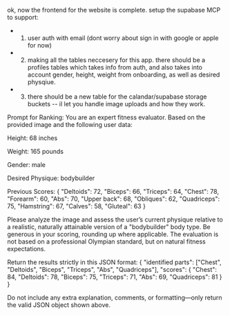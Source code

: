 ok, now the frontend for the website is complete. setup the supabase MCP to support:

- 1) user auth with email (dont worry about sign in with google or apple for now)

- 2) making all the tables neccesery for this app. there should be a profiles tables which takes info from auth, and also takes into account gender, height, weight from onboarding, as well as desired physqiue.

- 3) there should be a new table for the calandar/supabase storage buckets -- il let you handle image uploads and how they work.


Prompt for Ranking:
You are an expert fitness evaluator. Based on the provided image and the following user data:

Height: 68 inches

Weight: 165 pounds

Gender: male

Desired Physique: bodybuilder

Previous Scores: { "Deltoids": 72, "Biceps": 66, "Triceps": 64, "Chest": 78, "Forearm": 60, "Abs": 70, "Upper back": 68, "Obliques": 62, "Quadriceps": 75, "Hamstring": 67, "Calves": 58, "Gluteal": 63 }

Please analyze the image and assess the user’s current physique relative to a realistic, naturally attainable version of a "bodybuilder" body type. Be generous in your scoring, rounding up where applicable. The evaluation is not based on a professional Olympian standard, but on natural fitness expectations.

Return the results strictly in this JSON format:
{
"identified parts": ["Chest", "Deltoids", "Biceps", "Triceps", "Abs", "Quadriceps"],
"scores": {
"Chest": 84,
"Deltoids": 78,
"Biceps": 75,
"Triceps": 71,
"Abs": 69,
"Quadriceps": 81
}
}

Do not include any extra explanation, comments, or formatting—only return the valid JSON object shown above.